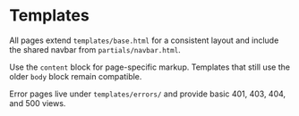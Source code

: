 # Templates

All pages extend `templates/base.html` for a consistent layout and include the shared navbar from `partials/navbar.html`.

Use the `content` block for page-specific markup. Templates that still use the older `body` block remain compatible.

Error pages live under `templates/errors/` and provide basic 401, 403, 404, and 500 views.
